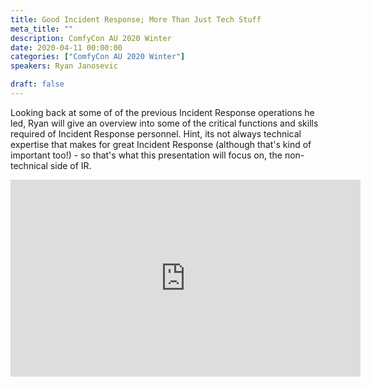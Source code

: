 ```yaml
---
title: Good Incident Response; More Than Just Tech Stuff
meta_title: ""
description: ComfyCon AU 2020 Winter
date: 2020-04-11 00:00:00
categories: ["ComfyCon AU 2020 Winter"]
speakers: Ryan Janosevic

draft: false
---
```

Looking back at some of of the previous Incident Response operations he led, Ryan will give an overview into some of the critical functions and skills required of Incident Response personnel. Hint, its not always technical expertise that makes for great Incident Response (although that's kind of important too!) - so that's what this presentation will focus on, the non-technical side of IR.

<iframe width="560" height="315" src="https://www.youtube.com/embed/TFIlscQTC7Y?si=2ghGFT8sJm-e0mfO" title="YouTube video player" frameborder="0" allow="accelerometer; autoplay; clipboard-write; encrypted-media; gyroscope; picture-in-picture; web-share" allowfullscreen></iframe>